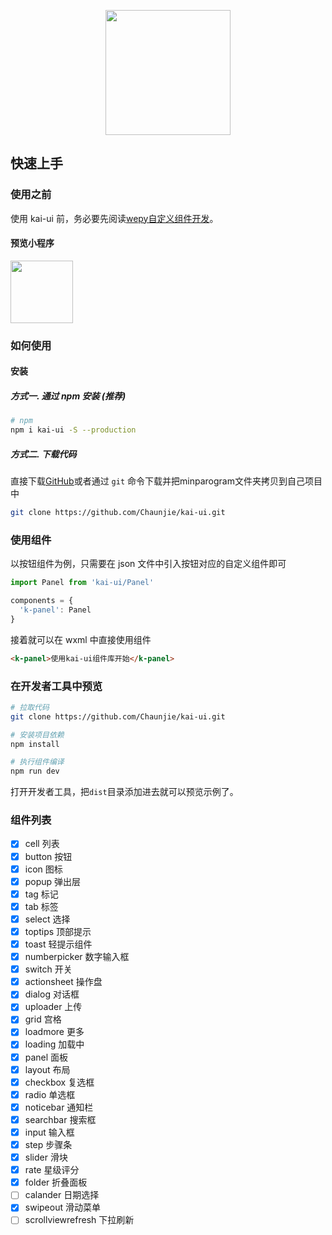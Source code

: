 
<p align="center">
    <a href="https://weapp.iviewui.com">
        <img width="200" src="http://images.kaishiba.com/kai-ui.png">
    </a>
</p>

## 快速上手

### 使用之前

使用 kai-ui 前，务必要先阅读[wepy自定义组件开发](https://tencent.github.io/wepy/)。

#### 预览小程序

 <img width="100" src="http://images.kaishiba.com/kaiqr.jpg"/>

### 如何使用
#### 安装
##### 方式一. 通过 npm 安装 (推荐)
```bash
# npm
npm i kai-ui -S --production
```

##### 方式二. 下载代码

直接下载[GitHub](https://github.com/Chaunjie/kai-ui)或者通过 `git` 命令下载并把minparogram文件夹拷贝到自己项目中
```bash
git clone https://github.com/Chaunjie/kai-ui.git
```

### 使用组件

以按钮组件为例，只需要在 json 文件中引入按钮对应的自定义组件即可

```javascript
import Panel from 'kai-ui/Panel'

components = {
  'k-panel': Panel
}
```

接着就可以在 wxml 中直接使用组件

```html
<k-panel>使用kai-ui组件库开始</k-panel>
```

### 在开发者工具中预览

```bash
# 拉取代码
git clone https://github.com/Chaunjie/kai-ui.git

# 安装项目依赖
npm install

# 执行组件编译
npm run dev
```

打开开发者工具，把`dist`目录添加进去就可以预览示例了。

 
### 组件列表
- [x] cell 列表
- [x] button 按钮
- [x] icon 图标
- [x] popup 弹出层
- [x] tag 标记
- [x] tab 标签
- [x] select 选择
- [x] toptips 顶部提示
- [x] toast 轻提示组件
- [x] numberpicker 数字输入框
- [x] switch 开关
- [x] actionsheet 操作盘
- [x] dialog 对话框
- [x] uploader 上传
- [x] grid 宫格
- [x] loadmore 更多
- [x] loading 加载中
- [x] panel 面板
- [x] layout 布局
- [x] checkbox 复选框
- [x] radio 单选框
- [x] noticebar 通知栏
- [x] searchbar 搜索框
- [x] input 输入框
- [x] step 步骤条
- [x] slider 滑块
- [x] rate 星级评分
- [x] folder 折叠面板
- [ ] calander 日期选择
- [x] swipeout 滑动菜单
- [ ] scrollviewrefresh 下拉刷新

